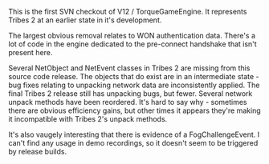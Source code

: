 This is the first SVN checkout of V12 / TorqueGameEngine. It represents Tribes 2 at an earlier state in it's development.

The largest obvious removal relates to WON authentication data. There's a lot of code in the engine dedicated to the pre-connect handshake that isn't present here.

Several NetObject and NetEvent classes in Tribes 2 are missing from this source code release.
The objects that do exist are in an intermediate state - bug fixes relating to unpacking network data are inconsistently applied. The final Tribes 2 release still has unpacking bugs, but fewer.
Several network unpack methods have been reordered. It's hard to say why - sometimes there are obvious efficiency gains, but other times it appears they're making it incompatible with Tribes 2's unpack methods.

It's also vaugely interesting that there is evidence of a FogChallengeEvent. I can't find any usage in demo recordings, so it doesn't seem to be triggered by release builds.
